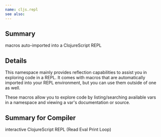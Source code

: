 ```yaml
---
name: cljs.repl
see also:
---
```


## Summary

macros auto-imported into a ClojureScript REPL

## Details

This namespace mainly provides reflection capabilities to assist you in
exploring code in a REPL.  It comes with macros that are automatically imported
into your REPL environment, but you can use them outside of one as well.

These macros allow you to explore code by listing/searching available vars in a
namespace and viewing a var's documentation or source.

## Summary for Compiler

interactive ClojureScript REPL (Read Eval Print Loop)
